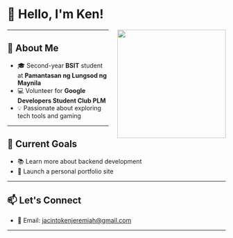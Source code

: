 # 👋 Hello, I'm Ken!
<img src="https://art.pixilart.com/e1e19a997941864.gif" width="250" height="250" align="right" style="margin-left: 20px;"/>

---

## 🧠 About Me
- 🎓 Second-year **BSIT** student at **Pamantasan ng Lungsod ng Maynila**
- 💻 Volunteer for **Google Developers Student Club PLM**
- 💡 Passionate about exploring tech tools and gaming

---

## 📌 Current Goals
- 📚 Learn more about backend development  
- 🚀 Launch a personal portfolio site

---

## 📫 Let's Connect
- 📧 Email: jacintokenjeremiah@gmail.com

---
